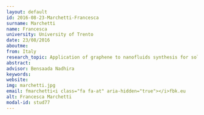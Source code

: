 ```yaml
---
layout: default 
id: 2016-08-23-Marchetti-Francesca
surname: Marchetti
name: Francesca
university: University of Trento
date: 23/08/2016
aboutme: 
from: Italy
research_topic: Application of graphene to nanofluids synthesis for solar thermal applications
abstract: 
advisor: Bensaada Nadhira
keywords: 
website: 
img: marchetti.jpg
email: fmarchetti<i class="fa fa-at" aria-hidden="true"></i>fbk.eu
alt: Francesca Marchetti
modal-id: stud77
---
```

